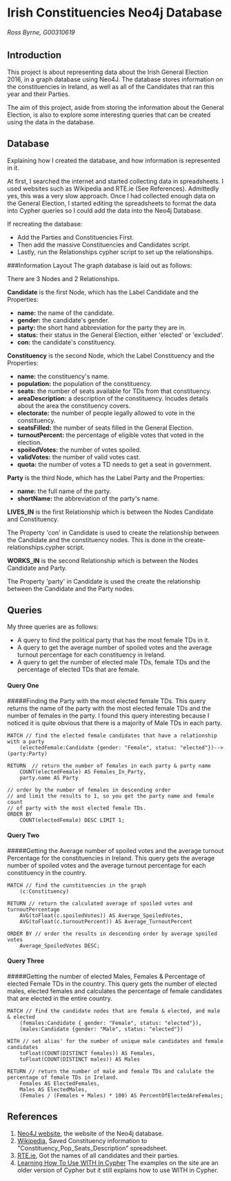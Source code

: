 # Irish Constituencies Neo4j Database
###### Ross Byrne, G00310619

## Introduction
This project is about representing data about the Irish General Election 2016, in a graph database using Neo4J.
The database stores information on the constituencies in Ireland, as well as all of the Candidates that ran
this year and their Parties.

The aim of this project, aside from storing the information about the General Election, is also to explore
some interesting queries that can be created using the data in the database.

## Database
Explaining how I created the database, and how information is represented in it.

At first, I searched the internet and started collecting data in spreadsheets. I used websites such as Wikipedia and RTE.ie (See References).
Admittedly yes, this was a very slow approach. Once I had collected enough data on the General Election, I started editing the spreadsheets
to format the data into Cypher queries so I could add the data into the Neo4j Database.

If recreating the database: 
- Add the Parties and Constituencies First.
- Then add the massive Constituencies and Candidates script.
- Lastly, run the Relationships cypher script to set up the relationships.

###Information Layout
The graph database is laid out as follows:

There are 3 Nodes and 2 Relationships.

**Candidate** is the first Node, which has the Label Candidate and the Properties:
- **name:** the name of the candidate.
- **gender:** the candidate's gender.
- **party:** the short hand abbreviation for the party they are in.
- **status:** their status in the General Election, either 'elected' or 'excluded'.
- **con:** the candidate's constituency.

**Constituency** is the second Node, which the Label Constituency and the Properties:
- **name:** the constituency's name.
- **population:** the population of the constituency.
- **seats:** the number of seats available for TDs from that constituency.
- **areaDescription:** a description of the constituency. Incudes details about the area the constituency covers.
- **electorate:** the number of people legally allowed to vote in the constituency.
- **seatsFilled:** the number of seats filled in the General Election.
- **turnoutPercent:** the percentage of eligible votes that voted in the election.
- **spoiledVotes:** the number of votes spoiled.
- **validVotes:** the number of valid votes cast.
- **quota:** the number of votes a TD needs to get a seat in government.
	
**Party** is the third Node, which has the Label Party and the Properties:
- **name:** the full name of the party.
- **shortName:** the abbreviation of the party's name.

**LIVES_IN** is the first Relationship which is between the Nodes Candidate and Constituency.

The Property 'con' in Candidate is used to create the relationship between the Candidate and the constituency nodes.
This is done in the create-relationships.cypher script.

**WORKS_IN** is the second Relationship which is between the Nodes Candidate and Party.

The Property 'party' in Candidate is used the create the relationship between the Candidate and the Party nodes.

## Queries
My three queries are as follows:

- A query to find the political party that has the most female TDs in it.
- A query to get the average number of spoiled votes and the average turnout percentage for each constituency in Ireland.
- A query to get the number of elected male TDs, female TDs and the percentage of elected TDs that are female.

#### Query One
#####Finding the Party with the most elected female TDs.
This query returns the name of the party with the most elected female TDs and the number of females in the party.
I found this query interesting because I noticed it is quite obvious that there is a majority of Male TDs in each party.
```cypher
MATCH // find the elected female candidates that have a relationship with a party
	(electedFemale:Candidate {gender: "Female", status: "elected"})-->(party:Party) 
	
RETURN  // return the number of females in each party & party name
	COUNT(electedFemale) AS Females_In_Party, 
	party.name AS Party 
	
// order by the number of females in descending order 
// and limit the results to 1, so you get the party name and female count
// of party with the most elected female TDs.
ORDER BY	
	COUNT(electedFemale) DESC LIMIT 1;
```

#### Query Two
#####Getting the Average number of spoiled votes and the average turnout Percentage for the constituencies in Ireland.
This query gets the average number of spoiled votes and the average turnout percentage for each constituency in the country.
```cypher
MATCH // find the cunstituencies in the graph
	(c:Constituency)
	
RETURN // return the calculated average of spoiled votes and turnoutPercentage
	AVG(toFloat(c.spoiledVotes)) AS Average_SpoiledVotes, 
	AVG(toFloat(c.turnoutPercent)) AS Average_TurnoutPercent
	
ORDER BY // order the results in descending order by average spoiled votes
	Average_SpoiledVotes DESC;
```

#### Query Three
#####Getting the number of elected Males, Females & Percentage of elected Female TDs in the country.
This query gets the number of elected males, elected females and calculates the percentage of female candidates that are elected
in the entire country.

```cypher
MATCH // find the candidate nodes that are female & elected, and male & elected
	(females:Candidate { gender: "Female", status: "elected"}), 
	(males:Candidate {gender: "Male", status: "elected"})
	
WITH // set alias' for the number of unique male candidates and female candidates
	toFloat(COUNT(DISTINCT females)) AS Females,
	toFloat(COUNT(DISTINCT males)) AS Males
	
RETURN // return the number of male and female TDs and calulate the percentage of female TDs in Ireland.
	Females AS ElectedFemales,
	Males AS ElectedMales,
	(Females / (Females + Males) * 100) AS PercentOfElectedAreFemales; 
```

## References
1. [Neo4J website](http://neo4j.com/), the website of the Neo4j database.
2. [Wikipedia](https://en.wikipedia.org/wiki/Parliamentary_constituencies_in_the_Republic_of_Ireland), Saved Constituency information to "Constituency_Pop_Seats_Description" spreadsheet.
3. [RTE.ie](http://www.rte.ie/news/election-2016/candidates/), Got the names of all candidates and their parties.
4. [Learning How To Use WITH In Cypher](http://wes.skeweredrook.com/the-mythical-with-neo4js-cypher-query-language/) The examples on the site are an older version of Cypher but it still explains how to use WITH in Cypher.
